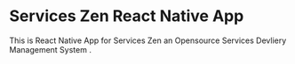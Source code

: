 # Services Zen React Native App
This is React Native App for Services Zen an Opensource Services Devliery Management System . 
